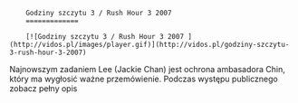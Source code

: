 
        Godziny szczytu 3 / Rush Hour 3 2007 
        =============
        
        [![Godziny szczytu 3 / Rush Hour 3 2007 ](http://vidos.pl/images/player.gif)](http://vidos.pl/godziny-szczytu-3-rush-hour-3-2007)
        
        
 Najnowszym zadaniem Lee (Jackie Chan) jest ochrona ambasadora Chin, który ma wygłosić ważne przemówienie. Podczas występu publicznego zobacz pełny opis
    